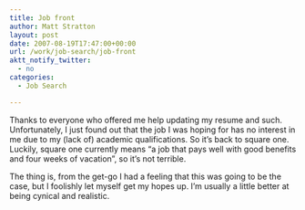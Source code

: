 ```yaml
---
title: Job front
author: Matt Stratton
layout: post
date: 2007-08-19T17:47:00+00:00
url: /work/job-search/job-front
aktt_notify_twitter:
  - no
categories:
  - Job Search

---
```

Thanks to everyone who offered me help updating my resume and such. Unfortunately, I just found out that the job I was hoping for has no interest in me due to my (lack of) academic qualifications. So it&#8217;s back to square one. Luckily, square one currently means &#8220;a job that pays well with good benefits and four weeks of vacation&#8221;, so it&#8217;s not terrible.

The thing is, from the get-go I had a feeling that this was going to be the case, but I foolishly let myself get my hopes up. I&#8217;m usually a little better at being cynical and realistic.
